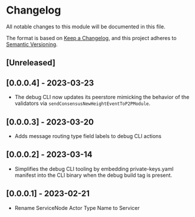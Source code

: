 # Changelog

All notable changes to this module will be documented in this file.

The format is based on [Keep a Changelog](https://keepachangelog.com/en/1.0.0/),
and this project adheres to [Semantic Versioning](https://semver.org/spec/v2.0.0.html).

## [Unreleased]

## [0.0.0.4] - 2023-03-23

- The debug CLI now updates its peerstore mimicking the behavior of the validators via `sendConsensusNewHeightEventToP2PModule`.

## [0.0.0.3] - 2023-03-20

- Adds message routing type field labels to debug CLI actions

## [0.0.0.2] - 2023-03-14

- Simplifies the debug CLI tooling by embedding private-keys.yaml manifest
  into the CLI binary when the debug build tag is present.

## [0.0.0.1] - 2023-02-21

- Rename ServiceNode Actor Type Name to Servicer

<!-- GITHUB_WIKI: app -->

